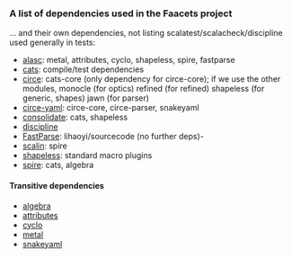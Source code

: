 ### A list of dependencies used in the Faacets project

... and their own dependencies, not listing scalatest/scalacheck/discipline used generally in tests:

- [alasc](http://github.com/denisrosset/alasc): metal, attributes, cyclo, shapeless, spire, fastparse
- [cats](http://github.com/typelevel/cats): compile/test dependencies
- [circe](http://github.com/circe/circe): cats-core (only dependency for circe-core); if we use the other modules, monocle (for optics) refined (for refined) shapeless (for generic, shapes) jawn (for parser)
- [circe-yaml](http://github.com/circe/circe-yaml): circe-core, circe-parser, snakeyaml
- [consolidate](http://github.com/denisrosset/consolidate): cats, shapeless
- [discipline](http://github.com/typelevel/discipline)
- [FastParse](http://github.com/lihaoyi/fastparse): lihaoyi/sourcecode (no further deps)-
- [scalin](http://github.com/denisrosset/scalin): spire
- [shapeless](http://github.com/milessabin/shapeless): standard macro plugins
- [spire](http://github.com/non/spire): cats, algebra

#### Transitive dependencies

- [algebra](http://github.com/typelevel/algebra)
- [attributes](http://github.com/denisrosset/attributes)
- [cyclo](http://github.com/denisrosset/spire-cyclo)
- [metal](http://github.com/denisrosset/metal)
- [snakeyaml](www.snakeyaml.org)
